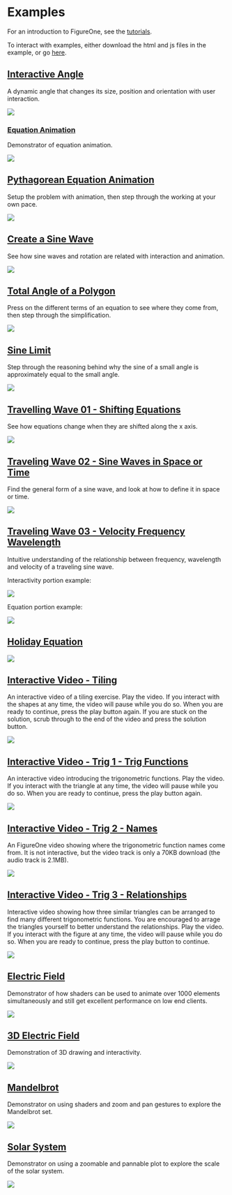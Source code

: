# Examples

For an introduction to FigureOne, see the [tutorials](../tutorials/).

To interact with examples, either download the html and js files in the example, or go [here](https://airladon.github.io/FigureOne/).

## **[Interactive Angle](Interactive%20Angle)**

A dynamic angle that changes its size, position and orientation with user interaction.

![](Interactive%20Angle/example.gif)

### **[Equation Animation](examples/Equation%20Animation)**

Demonstrator of equation animation.

![](Equation%20Animation/example.gif)


## **[Pythagorean Equation Animation](Pythagorean%20Theorem)**

Setup the problem with animation, then step through the working at your own pace.

![](Pythagorean%20Theorem/example.gif)

## **[Create a Sine Wave](Sine%20Wave)**

See how sine waves and rotation are related with interaction and animation.


![](Sine%20Wave/example.gif)

## **[Total Angle of a Polygon](Total%20Angle%20of%20a%20Polygon)**

Press on the different terms of an equation to see where they come from, then step through the simplification.

![](Total%20Angle%20of%20a%20Polygon/example.gif)

## **[Sine Limit](Sine%20Limit)**

Step through the reasoning behind why the sine of a small angle is approximately equal to the small angle.

![](Sine%20Limit/example.gif)

## **[Travelling Wave 01 - Shifting Equations](Traveling%20Wave%2001%20-%20Shifting%20Equations)**

See how equations change when they are shifted along the x axis.

![](Traveling%20Wave%2001%20-%20Shifting%20Equations/example.gif)

## **[Traveling Wave 02 - Sine Waves in Space or Time](Traveling%20Wave%2002%20-%20Sine%20Waves)**

Find the general form of a sine wave, and look at how to define it in space or time.

![](Traveling%20Wave%2002%20-%20Sine%20Waves/example.gif)

## **[Traveling Wave 03 - Velocity Frequency Wavelength](Traveling%20Wave%2003%20-%20Velocity%20Frequency%20Wavelength)**

Intuitive understanding of the relationship between frequency, wavelength and velocity of a traveling sine wave.

Interactivity portion example:

![](Traveling%20Wave%2003%20-%20Velocity%20Frequency%20Wavelength/example1.gif)

Equation portion example:

![](Traveling%20Wave%2003%20-%20Velocity%20Frequency%20Wavelength/example2.gif)


## **[Holiday Equation](Holiday%20Equation)**

![](Holiday%20Equation/example.gif)

## **[Interactive Video - Tiling](Interactive%20Video%20-%20Tiling)**

An interactive video of a tiling exercise. Play the video. If you interact with the shapes at any time, the video will pause while you do so. When you are ready to continue, press the play button again. If you are stuck on the solution, scrub through to the end of the video and press the solution button.

![](Interactive%20Video%20-%20Tiling/example.gif)

## **[Interactive Video - Trig 1 - Trig Functions](Interactive%20Video%20-%20Trig%201%20-%20Trig%20Functions)**

An interactive video introducing the trigonometric functions. Play the video. If you interact with the triangle at any time, the video will pause while you do so. When you are ready to continue, press the play button again.

![](Interactive%20Video%20-%20Trig%201%20-%20Trig%20Functions/example.gif)


## **[Interactive Video - Trig 2 - Names](Interactive%20Video%20-%20Trig%202%20-%20Names)**

An FigureOne video showing where the trigonometric function names come from. It is not interactive, but the video track is only a 70KB download (the audio track is 2.1MB).

![](Interactive%20Video%20-%20Trig%202%20-%20Names/example.gif)

## **[Interactive Video - Trig 3 - Relationships](Interactive%20Video%20-%20Trig%203%20-%20Relationships)**

Interactive video showing how three similar triangles can be arranged to find many different trigonometric functions. You are encouraged to arrage the triangles yourself to better understand the relationships. Play the video. If you interact with the figure at any time, the video will pause while you do so. When you are ready to continue, press the play button to continue.


![](Interactive%20Video%20-%20Trig%203%20-%20Relationships/example.gif)


## **[Electric Field](Electric%20Field)**

Demonstrator of how shaders can be used to animate over 1000 elements simultaneously and still get excellent performance on low end clients.

![](Electric%20Field/example.gif)

## **[3D Electric Field](3D%20Electric%20Field)**

Demonstration of 3D drawing and interactivity.

![](3D%20Electric%20Field/example.gif)

## **[Mandelbrot](Mandelbrot)**

Demonstrator on using shaders and zoom and pan gestures to explore the Mandelbrot set.

![](Mandelbrot/example.gif)

## **[Solar System](Solar%20System)**

Demonstrator on using a zoomable and pannable plot to explore the scale of the solar system.

![](Solar%20System/example.gif)
